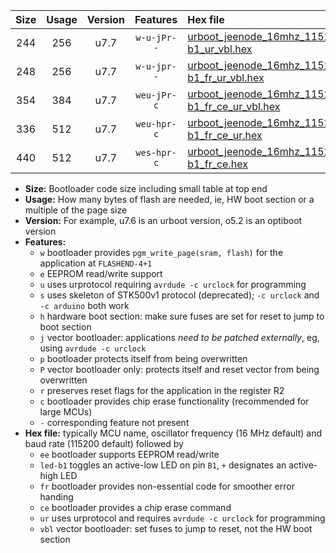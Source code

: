 |Size|Usage|Version|Features|Hex file|
|:-:|:-:|:-:|:-:|:--|
|244|256|u7.7|`w-u-jPr--`|[urboot_jeenode_16mhz_115200bps_led-b1_ur_vbl.hex](https://raw.githubusercontent.com/stefanrueger/urboot.hex/main/boards/jeenode/fcpu_16mhz/115200_bps/urboot_jeenode_16mhz_115200bps_led-b1_ur_vbl.hex)|
|248|256|u7.7|`w-u-jpr--`|[urboot_jeenode_16mhz_115200bps_led-b1_fr_ur_vbl.hex](https://raw.githubusercontent.com/stefanrueger/urboot.hex/main/boards/jeenode/fcpu_16mhz/115200_bps/urboot_jeenode_16mhz_115200bps_led-b1_fr_ur_vbl.hex)|
|354|384|u7.7|`weu-jPr-c`|[urboot_jeenode_16mhz_115200bps_ee_led-b1_fr_ce_ur_vbl.hex](https://raw.githubusercontent.com/stefanrueger/urboot.hex/main/boards/jeenode/fcpu_16mhz/115200_bps/urboot_jeenode_16mhz_115200bps_ee_led-b1_fr_ce_ur_vbl.hex)|
|336|512|u7.7|`weu-hpr-c`|[urboot_jeenode_16mhz_115200bps_ee_led-b1_fr_ce_ur.hex](https://raw.githubusercontent.com/stefanrueger/urboot.hex/main/boards/jeenode/fcpu_16mhz/115200_bps/urboot_jeenode_16mhz_115200bps_ee_led-b1_fr_ce_ur.hex)|
|440|512|u7.7|`wes-hpr-c`|[urboot_jeenode_16mhz_115200bps_ee_led-b1_fr_ce.hex](https://raw.githubusercontent.com/stefanrueger/urboot.hex/main/boards/jeenode/fcpu_16mhz/115200_bps/urboot_jeenode_16mhz_115200bps_ee_led-b1_fr_ce.hex)|

- **Size:** Bootloader code size including small table at top end
- **Usage:** How many bytes of flash are needed, ie, HW boot section or a multiple of the page size
- **Version:** For example, u7.6 is an urboot version, o5.2 is an optiboot version
- **Features:**
  + `w` bootloader provides `pgm_write_page(sram, flash)` for the application at `FLASHEND-4+1`
  + `e` EEPROM read/write support
  + `u` uses urprotocol requiring `avrdude -c urclock` for programming
  + `s` uses skeleton of STK500v1 protocol (deprecated); `-c urclock` and `-c arduino` both work
  + `h` hardware boot section: make sure fuses are set for reset to jump to boot section
  + `j` vector bootloader: applications *need to be patched externally*, eg, using `avrdude -c urclock`
  + `p` bootloader protects itself from being overwritten
  + `P` vector bootloader only: protects itself and reset vector from being overwritten
  + `r` preserves reset flags for the application in the register R2
  + `c` bootloader provides chip erase functionality (recommended for large MCUs)
  + `-` corresponding feature not present
- **Hex file:** typically MCU name, oscillator frequency (16 MHz default) and baud rate (115200 default) followed by
  + `ee` bootloader supports EEPROM read/write
  + `led-b1` toggles an active-low LED on pin `B1`, `+` designates an active-high LED
  + `fr` bootloader provides non-essential code for smoother error handing
  + `ce` bootloader provides a chip erase command
  + `ur` uses urprotocol and requires `avrdude -c urclock` for programming
  + `vbl` vector bootloader: set fuses to jump to reset, not the HW boot section
